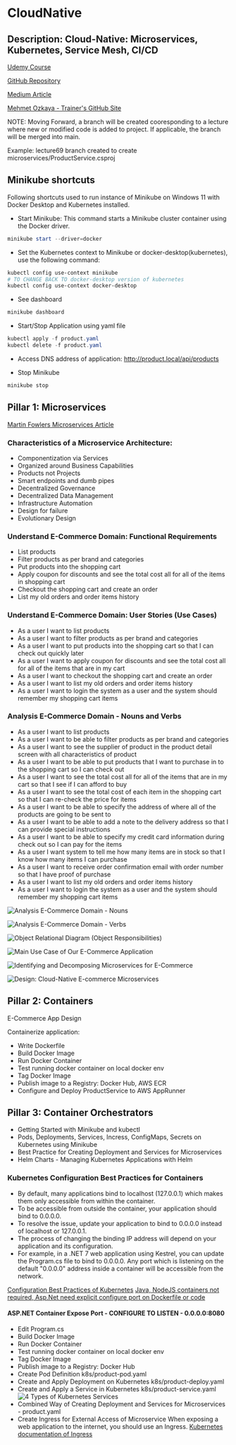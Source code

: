 # CloudNative

## Description: Cloud-Native: Microservices, Kubernetes, Service Mesh, CI/CD

[Udemy Course](https://www.udemy.com/course/cloud-native-microservices-kubernetes-service-mesh-cicd/)

[GitHub Repository](https://github.com/mehmetozkaya/CloudNative)

[Medium Article](https://medium.com/design-microservices-architecture-with-patterns)

[Mehmet Ozkaya - Trainer's GitHub Site](https://github.com/mehmetozkaya)

NOTE: Moving Forward, a branch will be created cooresponding to a lecture where new or modified code is added to project. If applicable, the branch will be merged into main.

Example: lecture69 branch created to create microservices/ProductService.csproj

## Minikube shortcuts

Following shortcuts used to run instance of Minikube on Windows 11 with Docker Desktop and Kubernetes installed.

- Start Minikube: This command starts a Minikube cluster container using the Docker driver.

```powershell
minikube start --driver=docker
```

- Set the Kubernetes context to Minikube or docker-desktop(kubernetes), use the following command:

```powershell
kubectl config use-context minikube
# TO CHANGE BACK TO docker-desktop version of kubernetes
kubectl config use-context docker-desktop
```

- See dashboard

```powershell
minikube dashboard
```

- Start/Stop Application using yaml file

```powershell
kubectl apply -f product.yaml
kubectl delete -f product.yaml
```

- Access DNS address of application: http://product.local/api/products

- Stop Minikube

```powershell
minikube stop
```

## Pillar 1: Microservices

[Martin Fowlers Microservices Article](https://martinfowler.com/articles/microservices.html)

### Characteristics of a Microservice Architecture:

- Componentization via Services
- Organized around Business Capabilities
- Products not Projects
- Smart endpoints and dumb pipes
- Decentralized Governance
- Decentralized Data Management
- Infrastructure Automation
- Design for failure
- Evolutionary Design

### Understand E-Commerce Domain: Functional Requirements

- List products
- Filter products as per brand and categories
- Put products into the shopping cart
- Apply coupon for discounts and see the total cost all for all of the items in shopping cart
- Checkout the shopping cart and create an order
- List my old orders and order items history

### Understand E-Commerce Domain: User Stories (Use Cases)

- As a user I want to list products
- As a user I want to filter products as per brand and categories
- As a user I want to put products into the shopping cart so that I can check out quickly later
- As a user I want to apply coupon for discounts and see the total cost all for all of the items that are in my cart
- As a user I want to checkout the shopping cart and create an order
- As a user I want to list my old orders and order items history
- As a user I want to login the system as a user and the system should remember my shopping cart items

### Analysis E-Commerce Domain - Nouns and Verbs

- As a user I want to list products
- As a user I want to be able to filter products as per brand and categories
- As a user I want to see the supplier of product in the product detail screen with all characteristics of product
- As a user I want to be able to put products that I want to purchase in to the shopping cart so I can check out
- As a user I want to see the total cost all for all of the items that are in my cart so that I see if I can afford to buy
- As a user I want to see the total cost of each item in the shopping cart so that I can re-check the price for items
- As a user I want to be able to specify the address of where all of the products are going to be sent to
- As a user I want to be able to add a note to the delivery address so that I can provide special instructions
- As a user I want to be able to specify my credit card information during check out so I can pay for the items
- As a user I want system to tell me how many items are in stock so that I know how many items I can purchase
- As a user I want to receive order confirmation email with order number so that I have proof of purchase
- As a user I want to list my old orders and order items history
- As a user I want to login the system as a user and the system should remember my shopping cart items

![Analysis E-Commerce Domain - Nouns](./resources/001-design-analysis-e-commerce-domain-nouns.png)

![Analysis E-Commerce Domain - Verbs](./resources/002-design-analysis-e-commerce-domain-verbs.png)

![Object Relational Diagram (Object Responsibilities)](./resources/003-object-responsibility-diagram.png)

![Main Use Case of Our E-Commerce Application](./resources/004-main-use-case-of-our-e-commerce-application.png)

![Identifying and Decomposing Microservices for E-Commerce](./resources/005-identifying-decomposing-microservices-for-domain.png)

![Design: Cloud-Native E-commerce Microservices](./resources/006-design-cloud-native-e-commerce-microservices.png)

## Pillar 2: Containers

E-Commerce App Design

Containerize application:

- Write Dockerfile
- Build Docker Image
- Run Docker Container
- Test running docker container on local docker env
- Tag Docker Image
- Publish image to a Registry: Docker Hub, AWS ECR
- Configure and Deploy ProductService to AWS AppRunner

## Pillar 3: Container Orchestrators

- Getting Started with Minikube and kubectl
- Pods, Deployments, Services, Incress, ConfigMaps, Secrets on Kubernetes using Minikube
- Best Practice for Creating Deployment and Services for Microservices
- Helm Charts - Managing Kubernetes Applications with Helm

### Kubernetes Configuration Best Practices for Containers

- By default, many applications bind to localhost (127.0.0.1) which makes them only accessible from within the container.
- To be accessible from outside the container, your application should bind to 0.0.0.0.
- To resolve the issue, update your application to bind to 0.0.0.0 instead of localhost or 127.0.0.1.
- The process of changing the binding IP address will depend on your application and its configuration.
- For example, in a .NET 7 web application using Kestrel, you can update the Program.cs file to bind to 0.0.0.0.
  Any port which is listening on the default "0.0.0.0" address inside a container will be accessible from the network.

[Configuration Best Practices of Kubernetes](https://kubernetes.io/docs/concepts/configuration/overview/)
[Java, NodeJS containers not required, Asp.Net need explicit configure port on Dockerfile or code](https://github.com/dotnet/dotnet-docker/issues/3968)

#### ASP.NET Container Expose Port - CONFIGURE TO LISTEN - 0.0.0.0:8080

- Edit Program.cs
- Build Docker Image
- Run Docker Container
- Test running docker container on local docker env
- Tag Docker Image
- Publish image to a Registry: Docker Hub
- Create Pod Definition k8s/product-pod.yaml
- Create and Apply Deployment on Kubernetes k8s/product-deploy.yaml
- Create and Apply a Service in Kubernetes k8s/product-service.yaml
  ![4 Types of Kubernetes Services](./resources/138_4-types-of-kubernetes-services.png)
- Combined Way of Creating Deployment and Services for Microservices - product.yaml
- Create Ingress for External Access of Microservice
  When exposing a web application to the internet, you should use an Ingress.
  [Kubernetes documentation of Ingress](https://kubernetes.io/docs/concepts/services-networking/ingress/#what-is-ingress)

```

```
